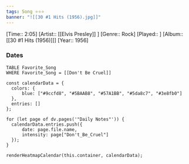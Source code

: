 ```yaml
---
tags: Song ⭐⭐⭐ 
banner: "![[30 #1 Hits (1956).jpg]]"
---
```

[Time:: 2:05]
[Artist:: [[Elvis Presley]] ]
[Genre:: Rock]
[Played:: ]
[Album:: [[30 #1 Hits (1956)]]]
[Year:: 1956]
### Dates
````dataview
TABLE Favorite_Song
WHERE Favorite_Song = [[Don't Be Cruel]]
````
  ```dataviewjs
const calendarData = { 
	colors: { 
		blue: ["#9ccfd8", "#5BAAB8", "#57A1BB", "#5da8c7", "#3e8fb0"] 
	}, 
	entries: [] 
}; 

for (let page of dv.pages('"Daily Notes"')) { 
	calendarData.entries.push({ 
		date: page.file.name, 
		intensity: page["Don't_Be_Cruel"]
	}); 
} 

renderHeatmapCalendar(this.container, calendarData);
```
